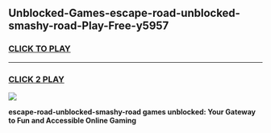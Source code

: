 
## Unblocked-Games-escape-road-unblocked-smashy-road-Play-Free-y5957
<h3>
<a href="https://premium76.site?title=escape-road-unblocked-smashy-road&ref=17A">CLICK TO PLAY</a></h3>
<hr>

<h3>
<a href="https://premium76.site?title=escape-road-unblocked-smashy-road&ref=17A">CLICK 2 PLAY</a>
  
</h3>

<a href="https://premium76.site?title=escape-road-unblocked-smashy-road&ref=17A"><img src="https://clearcache.store/games.png"></a>


**escape-road-unblocked-smashy-road games unblocked: Your Gateway to Fun and Accessible Online Gaming**
